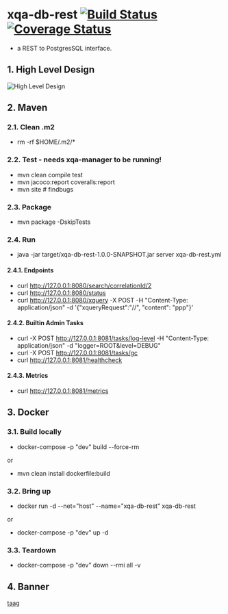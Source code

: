 # xqa-db-rest [![Build Status](https://travis-ci.org/jameshnsears/xqa-db-rest.svg?branch=master)](https://travis-ci.org/jameshnsears/xqa-db-rest) [![Coverage Status](https://coveralls.io/repos/github/jameshnsears/xqa-db-rest/badge.svg?branch=master)](https://coveralls.io/github/jameshnsears/xqa-db-rest?branch=master)
* a REST to PostgresSQL interface.

## 1. High Level Design
![High Level Design](https://github.com/jameshnsears/xqa-documentation/blob/master/uml/rest-amqp-sequence-diagram.jpg)

## 2. Maven
### 2.1. Clean .m2
* rm -rf $HOME/.m2/*

### 2.2. Test - needs xqa-manager to be running!
* mvn clean compile test
* mvn jacoco:report coveralls:report
* mvn site  # findbugs

### 2.3. Package
* mvn package -DskipTests

### 2.4. Run
* java -jar target/xqa-db-rest-1.0.0-SNAPSHOT.jar server xqa-db-rest.yml

#### 2.4.1. Endpoints
* curl http://127.0.0.1:8080/search/correlationId/2
* curl http://127.0.0.1:8080/status
* curl http://127.0.0.1:8080/xquery -X POST -H "Content-Type: application/json" -d '{"xqueryRequest":"//", "content": "ppp"}'

#### 2.4.2. Builtin Admin Tasks
* curl -X POST http://127.0.0.1:8081/tasks/log-level -H "Content-Type: application/json" -d "logger=ROOT&level=DEBUG"
* curl -X POST http://127.0.0.1:8081/tasks/gc
* curl http://127.0.0.1:8081/healthcheck

#### 2.4.3. Metrics
* curl http://127.0.0.1:8081/metrics

## 3. Docker
### 3.1. Build locally
* docker-compose -p "dev" build --force-rm

or

* mvn clean install dockerfile:build

### 3.2. Bring up
* docker run -d --net="host" --name="xqa-db-rest" xqa-db-rest

or

* docker-compose -p "dev" up -d

### 3.3. Teardown
* docker-compose -p "dev" down --rmi all -v

## 4. Banner
[taag](http://patorjk.com/software/taag/#p=display&f=Standard&t=xqa-db-rest)
